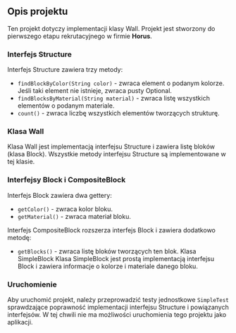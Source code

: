## Opis projektu
Ten projekt dotyczy implementacji klasy Wall. Projekt jest stworzony do pierwszego etapu rekrutacyjnego w firmie **Horus**.

### Interfejs Structure
Interfejs Structure zawiera trzy metody:

- `findBlockByColor(String color)` - zwraca element o podanym kolorze. Jeśli taki element nie istnieje, zwraca pusty Optional.
- `findBlocksByMaterial(String material)` - zwraca listę wszystkich elementów o podanym materiale.
- `count()` - zwraca liczbę wszystkich elementów tworzących strukturę.

### Klasa Wall
Klasa Wall jest implementacją interfejsu Structure i zawiera listę bloków (klasa Block). Wszystkie metody interfejsu Structure są implementowane w tej klasie.

### Interfejsy Block i CompositeBlock
Interfejs Block zawiera dwa gettery:

- `getColor()` - zwraca kolor bloku.
- `getMaterial()` - zwraca materiał bloku.

Interfejs CompositeBlock rozszerza interfejs Block i zawiera dodatkowo metodę:

- `getBlocks()` - zwraca listę bloków tworzących ten blok.
Klasa SimpleBlock
Klasa SimpleBlock jest prostą implementacją interfejsu Block i zawiera informacje o kolorze i materiale danego bloku.

### Uruchomienie
Aby uruchomić projekt, należy przeprowadzić testy jednostkowe `SimpleTest` sprawdzające poprawność implementacji interfejsu Structure i powiązanych interfejsów. W tej chwili nie ma możliwości uruchomienia tego projektu jako aplikacji.
